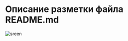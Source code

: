 # Описание разметки файла README.md
![sreen](https://github.com/Berendei75405/WeatherApp/assets/82874611/16a7683e-f54a-4e2d-a38c-cb97d80dfbf2)
